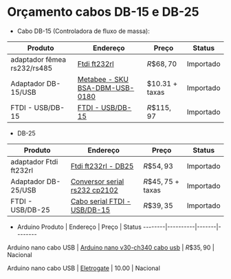 
# Orçamento cabos DB-15 e DB-25


* Cabo DB-15 (Controladora de fluxo de massa):
  
Produto | Endereço | Preço | Status 
--------|----------|-------|--------
adaptador fêmea rs232/rs485 |[Ftdi ft232rl](https://pt.aliexpress.com/item/1005005358972597.html?src=google&src=google&albch=shopping&acnt=768-202-3196&slnk=&plac=&mtctp=&albbt=Google_7_shopping&isSmbAutoCall=false&needSmbHouyi=false&albcp=17939045214&albag=&trgt=&crea=pt1005005358972597&netw=x&device=c&albpg=&albpd=pt1005005358972597&gad_source=1&gclid=CjwKCAjw5ImwBhBtEiwAFHDZx-dtutYarhLA3MfI5v1N_GQLOpLfZypSXYIQxqXYyxD1C2b_Ru4kiBoC4gIQAvD_BwE&gclsrc=aw.ds&aff_fcid=a9b386af65014bb583405865a108ea50-1711448935411-01116-UneMJZVf&aff_fsk=UneMJZVf&aff_platform=aaf&sk=UneMJZVf&aff_trace_key=a9b386af65014bb583405865a108ea50-1711448935411-01116-UneMJZVf&terminal_id=83bef1e16d4748198cf325a03448ace4&afSmartRedirect=y) | $R\$68,70$ | Importado
Adaptador DB-15/USB| [Metabee - SKU BSA-DBM-USB-0180](https://www.metabee.com/db15-male-to-usb-cable.html?network=g&campaignid=21104234384&adgroupid=158618421743&gad_source=4&gclid=CjwKCAjw5ImwBhBtEiwAFHDZx2i1ovL5EzG5-zM5cOmA6zQ8eryS4YvsSdMF6acB5p1TauqwuOSj1BoCgSMQAvD_BwE) | $\$10.31$ + taxas | Importado
FTDI - USB/DB-15 | [FTDI - USB/DB-15](https://pt.aliexpress.com/item/1005004526847777.html?src=google&src=google&albch=shopping&acnt=768-202-3196&slnk=&plac=&mtctp=&albbt=Google_7_shopping&isSmbAutoCall=false&needSmbHouyi=false&albcp=17939045214&albag=&trgt=&crea=pt1005004526847777&netw=x&device=c&albpg=&albpd=pt1005004526847777&gad_source=4&gclid=CjwKCAjw5ImwBhBtEiwAFHDZx4iELVrQqypegxVVRsm7LN2RDLk5GUdbmhOB8LxmHga9aMOq3orJkBoCYiQQAvD_BwE&gclsrc=aw.ds&aff_fcid=aebc57eee96344b891063781d736ddec-1711449779893-05035-UneMJZVf&aff_fsk=UneMJZVf&aff_platform=aaf&sk=UneMJZVf&aff_trace_key=aebc57eee96344b891063781d736ddec-1711449779893-05035-UneMJZVf&terminal_id=83bef1e16d4748198cf325a03448ace4&afSmartRedirect=y) | $R\$115,97$ | Importado

* DB-25
  
Produto | Endereço | Preço | Status 
--------|----------|-------|--------
adaptador Ftdi ft232rl |[Ftdi ft232rl - DB25](https://pt.aliexpress.com/item/1005004894750231.html?src=google&src=google&albch=shopping&acnt=768-202-3196&slnk=&plac=&mtctp=&albbt=Google_7_shopping&isSmbAutoCall=false&needSmbHouyi=false&albcp=17939045214&albag=&trgt=&crea=pt1005004894750231&netw=x&device=c&albpg=&albpd=pt1005004894750231&gad_source=4&gclid=CjwKCAjw5ImwBhBtEiwAFHDZx6bsz5TxRnY-Se7PvJd-ai0W-tg45wvEk4JVVEPTDltahgpF744N_hoCbA0QAvD_BwE&gclsrc=aw.ds&aff_fcid=16a4b31ea9f347ed877a3239f952d9af-1711449913883-05870-UneMJZVf&aff_fsk=UneMJZVf&aff_platform=aaf&sk=UneMJZVf&aff_trace_key=16a4b31ea9f347ed877a3239f952d9af-1711449913883-05870-UneMJZVf&terminal_id=83bef1e16d4748198cf325a03448ace4&afSmartRedirect=y) | $R\$54,93$ | Importado
Adaptador DB-25/USB| [Conversor serial rs232 cp2102](https://pt.aliexpress.com/item/1005001303761439.html?src=google&src=google&albch=shopping&acnt=768-202-3196&slnk=&plac=&mtctp=&albbt=Google_7_shopping&isSmbAutoCall=false&needSmbHouyi=false&albcp=19505955113&albag=&trgt=&crea=pt1005001303761439&netw=x&device=c&albpg=&albpd=pt1005001303761439&gad_source=4&gclid=CjwKCAjw5ImwBhBtEiwAFHDZxzA_DdT8-TYWBUc79YxOK8OqE-VhF0okP5X8hMl3lllfJoaUvDexcRoCyCUQAvD_BwE&gclsrc=aw.ds&aff_fcid=ff8c2927ed0f49049af57400d26e3afe-1711449911328-09411-UneMJZVf&aff_fsk=UneMJZVf&aff_platform=aaf&sk=UneMJZVf&aff_trace_key=ff8c2927ed0f49049af57400d26e3afe-1711449911328-09411-UneMJZVf&terminal_id=83bef1e16d4748198cf325a03448ace4&afSmartRedirect=y) | $R\$45,75$ + taxas | Importado
FTDI - USB/DB-25 | [Cabo serial FTDI - USB/DB-15](https://pt.aliexpress.com/item/1005004350291813.html?src=google&src=google&albch=shopping&acnt=768-202-3196&slnk=&plac=&mtctp=&albbt=Google_7_shopping&isSmbAutoCall=false&needSmbHouyi=false&albcp=19639392923&albag=&trgt=&crea=pt1005004350291813&netw=x&device=c&albpg=&albpd=pt1005004350291813&gad_source=4&gclid=CjwKCAjw5ImwBhBtEiwAFHDZx-uRdUvklXf3ejo2UJpJWbYBaCA28-pAYMQiCGo0xnR1z_e8Nf2jqxoCF0sQAvD_BwE&gclsrc=aw.ds&aff_fcid=33f3b8a7b0bc48588ae766c14b147fcf-1711449908583-04501-UneMJZVf&aff_fsk=UneMJZVf&aff_platform=aaf&sk=UneMJZVf&aff_trace_key=33f3b8a7b0bc48588ae766c14b147fcf-1711449908583-04501-UneMJZVf&terminal_id=83bef1e16d4748198cf325a03448ace4&afSmartRedirect=y) | $R\$ 39,35$ | Importado

* Arduino
Produto | Endereço | Preço | Status 
--------|----------|-------|--------

Arduino nano cabo USB | [Arduino nano v30-ch340 cabo usb](https://www.a2robotics.com.br/arduino-nano-v30-ch340-cabo-usb?utm_source=Site&utm_medium=GoogleShopping&utm_campaign=GooglePMax&gad_source=1&gclid=CjwKCAjw5ImwBhBtEiwAFHDZx-UNV2dMXVEWYzXrzyQp-TZayAWErpv3obK1wBV9Z2TNNyVfmGbrDhoCZe8QAvD_BwE) | $R\$35,90$ | Nacional

Arduino nano cabo USB | [Eletrogate](www.eletrogate.com) | $10.00$ | Nacional
  
